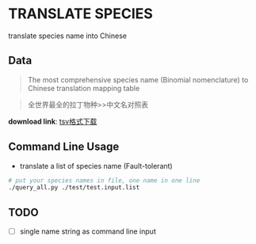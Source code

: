# TRANSLATE SPECIES

translate species name into Chinese


## Data

> The most comprehensive species name (Binomial nomenclature) to Chinese translation mapping table

> 全世界最全的拉丁物种>>中文名对照表

**download link**:
[tsv格式下载](https://github.com/yech1990/translate_species/blob/master/data/all.species.tsv?raw=true)


## Command Line Usage

- translate a list of species name (Fault-tolerant)

```bash
# put your species names in file, one name in one line
./query_all.py ./test/test.input.list
```


## TODO

- [ ] single name string as command line input
